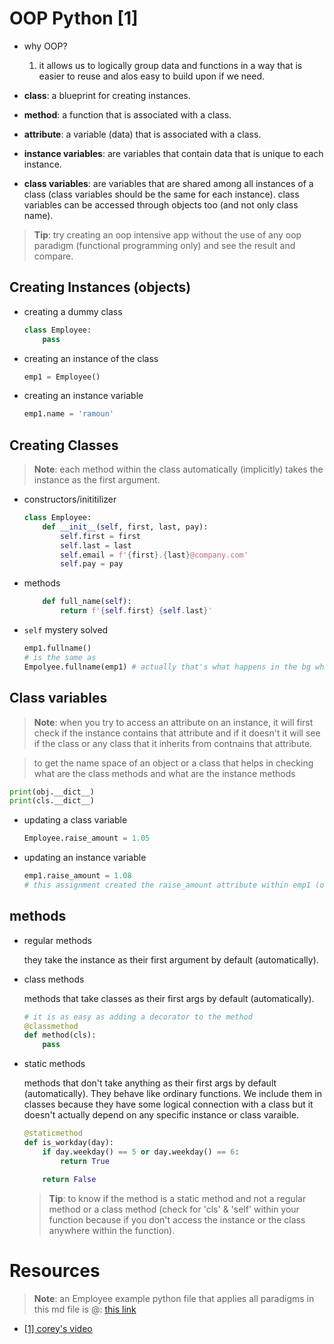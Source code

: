 # OOP Python [1]

- why OOP?
    1. it allows us to logically group data and functions in a way that is easier to reuse and alos easy to build upon if we need.

- **class**: a blueprint for creating instances.

- **method**: a function that is associated with a class.

- **attribute**: a variable (data) that is associated with a class.

- **instance variables**: are variables that contain data that is unique to each instance.

- **class variables**: are variables that are shared among all instances of a class (class variables should be the same for each instance). class variables can be accessed through objects too (and not only class name).

> **Tip**: try creating an oop intensive app without the use of any oop paradigm (functional programming only) and see the result and compare.

## Creating Instances (objects)
- creating a dummy class

    ```python
    class Employee:
        pass
    ```

- creating an instance of the class
    
    ```python
    emp1 = Employee()
    ```

- creating an instance variable
    
    ```python
    emp1.name = 'ramoun'
    ```

## Creating Classes

> **Note**: each method within the class automatically (implicitly) takes the instance as the first argument.

- constructors/inititilizer

    ```python
    class Employee:
        def __init__(self, first, last, pay):
            self.first = first
            self.last = last
            self.email = f'{first}.{last}@company.com'
            self.pay = pay
    ```

- methods

    ```python
        def full_name(self):
            return f'{self.first} {self.last}'
    ```

- `self` mystery solved

    ```python
    emp1.fullname()
    # is the same as 
    Empolyee.fullname(emp1) # actually that's what happens in the bg when `emp1.fullname()` is executed
    ```

## Class variables

> **Note**: when you try to access an attribute on an instance, it will first check if the instance contains that attribute and if it doesn't it will see if the class or any class that it inherits from contnains that attribute.

> to get the name space of an object or a class
that helps in checking what are the class methods and what are the instance methods
```python
print(obj.__dict__)
print(cls.__dict__)
```

- updating a class variable

    ```python
    Employee.raise_amount = 1.05
    ```

- updating an instance variable

    ```python
    emp1.raise_amount = 1.08
    # this assignment created the raise_amount attribute within emp1 (overiding the class attribute)
    ```

## methods

- regular methods

    they take the instance as their first argument by default (automatically).

- class methods
    
    methods that take classes as their first args by default (automatically).
    ```python
    # it is as easy as adding a decorator to the method
    @classmethod
    def method(cls):
        pass
    ```

- static methods

    methods that don't take anything as their first args by default (automatically). They behave like ordinary functions. We include them in classes because they have some logical connection with a class but it doesn't actually depend on any specific instance or class varaible. 

    ```python
    @staticmethod
    def is_workday(day):
        if day.weekday() == 5 or day.weekday() == 6:
            return True

        return False
    ```
    > **Tip**: to know if the method is a static method and not a regular method or a class method (check for 'cls' & 'self' within your function because if you don't access the instance or the class anywhere within the function).


# Resources

> **Note**: an Employee example python file that applies all paradigms in this md file is @: [this link]( https://github.com/Ramoun-Training/computer_science_training/blob/master/computer/software/tools/programming_languages/general_purpose/python/the_lingo/basic/oop/examples/employee/employee.py#L1)

- [[1] corey's video](https://www.youtube.com/watch?v=ZDa-Z5JzLYM&list=PL-osiE80TeTsqhIuOqKhwlXsIBIdSeYtc&index=2&t=0s&ab_channel=CoreySchafer)
